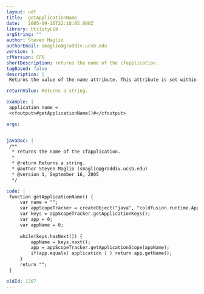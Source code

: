 ```yaml
---
layout: udf
title:  getApplicationName
date:   2005-09-16T22:18:05.000Z
library: UtilityLib
argString: ""
author: Steven Maglio
authorEmail: smaglio@graddiv.ucsb.edu
version: 1
cfVersion: CF6
shortDescription: returns the name of the cfapplication.
tagBased: false
description: |
 Returns the value of the name attribute. This attribute is set within the cfapplication tag. Usually this application name can be garnered from the application structure (application.applicationname). However, sometimes this value is missing (usually due to a structClear( application ) call).

returnValue: Returns a string.

example: |
 application name =
 <cfoutput>#getApplicationName()#</cfoutput>

args:


javaDoc: |
 /**
  * returns the name of the cfapplication.
  * 
  * @return Returns a string. 
  * @author Steven Maglio (smaglio@graddiv.ucsb.edu) 
  * @version 1, September 16, 2005 
  */

code: |
 function getApplicationName() {
     var name = "";
     var appScopeTracker = createObject("java", "coldfusion.runtime.ApplicationScopeTracker");
     var keys = appScopeTracker.getApplicationKeys();
     var app = 0;
     var appName = 0;
     
     while(keys.hasNext()) {
         appName = keys.next();
         app = appScopeTracker.getApplicationScope(appName);
         if(app.equals( application ) ) return app.getName();
     }
     return "";
 }

oldId: 1307
---
```


